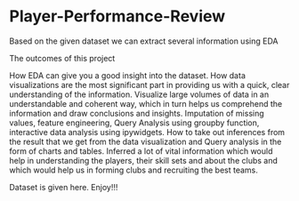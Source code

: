 # Player-Performance-Review
Based on the given dataset we can extract several information using EDA 

The outcomes of this project 

How EDA can give you a good insight into the dataset.
How data visualizations are the most significant part in providing us with a quick, clear understanding of the information.
Visualize large volumes of data in an understandable and coherent way, which in turn helps us comprehend the information and draw conclusions and insights.
Imputation of missing values, feature engineering, Query Analysis using groupby function, interactive data analysis using ipywidgets.
How to take out inferences from the result that we get from the data visualization and Query analysis in the form of charts and tables.
Inferred a lot of vital information which would help in understanding the players, their skill sets and about the clubs and which would help us in forming clubs and recruiting the best teams.

Dataset is given here.
Enjoy!!!
